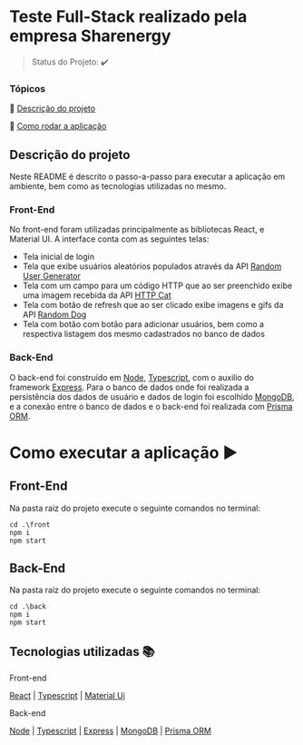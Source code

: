 # Teste Full-Stack realizado pela empresa Sharenergy

> Status do Projeto: :heavy_check_mark:

### Tópicos

:small_blue_diamond: [Descrição do projeto](#descrição-do-projeto)

:small_blue_diamond: [Como rodar a aplicação](#como-executar-a-aplicação-arrow_forward)

## Descrição do projeto

Neste README é descrito o passo-a-passo para executar a aplicação em ambiente, bem como as tecnologias utilizadas no mesmo.

### Front-End

No front-end foram utilizadas principalmente as bibliotecas React, e Material
UI. A interface conta com as seguintes telas:

- Tela inicial de login
- Tela que exibe usuários aleatórios populados através da API [Random User Generator](https://randomuser.me/)
- Tela com um campo para um código HTTP que ao ser preenchido exibe uma imagem recebida da API [HTTP Cat](https://http.cat/)
- Tela com botão de refresh que ao ser clicado exibe imagens e gifs da API [Random Dog](https://random.dog/)
- Tela com botão com botão para adicionar usuários, bem como a respectiva listagem dos mesmo cadastrados no banco de dados

### Back-End

O back-end foi construído em [Node](https://nodejs.org/en/), [Typescript](https://www.typescriptlang.org/), com o auxilio do framework [Express](https://expressjs.com/pt-br/).
Para o banco de dados onde foi realizada a persistência dos dados de usuário e dados de login foi escolhido [MongoDB](https://www.mongodb.com/docs/), e a conexão entre o banco de dados e o back-end foi realizada com [Prisma ORM](https://www.prisma.io/).

# Como executar a aplicação :arrow_forward:

## Front-End

Na pasta raiz do projeto execute o seguinte comandos no terminal:

```
cd .\front
npm i
npm start
```

## Back-End

Na pasta raiz do projeto execute o seguinte comandos no terminal:

```
cd .\back
npm i
npm start
```

## Tecnologias utilizadas :books:

Front-end

[React](https://reactjs.org/docs/getting-started.html)
| [Typescript](https://www.typescriptlang.org/)
| [Material Ui](https://mui.com/)

Back-end

[Node](https://nodejs.org/en/)
| [Typescript](https://www.typescriptlang.org/)
| [Express](https://expressjs.com/pt-br/)
| [MongoDB](https://www.mongodb.com/docs/)
| [Prisma ORM](https://www.prisma.io/)
